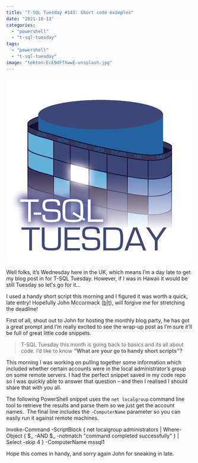 ```yaml
---
title: "T-SQL Tuesday #143: Short code examples"
date: "2021-10-13"
categories:
  - "powershell"
  - "t-sql-tuesday"
tags:
  - "powershell"
  - "t-sql-tuesday"
image: "tekton-EcE9dFfXwwE-unsplash.jpg"
---
```


[![T-SQL Tuesday Logo](images/tsqltues.png)](https://johnmccormack.it/2021/10/t-sql-tuesday-143-short-code-examples/)

Well folks, it’s Wednesday here in the UK, which means I’m a day late to get my blog post in for T-SQL Tuesday. However, if I was in Hawaii it would be still Tuesday so let's go for it...

I used a handy short script this morning and I figured it was worth a quick, late entry! Hopefully John Mccormack ([b](https://johnmccormack.it/)|[t](https://twitter.com/actualjohn)), will forgive me for stretching the deadline!

First of all, shout out to John for hosting the monthly blog party, he has got a great prompt and I’m really excited to see the wrap-up post as I’m sure it’ll be full of great little code snippets.

> T-SQL Tuesday this month is going back to basics and its all about code. I’d like to know **“What are your go to handy short scripts”?**

This morning I was working on pulling together some information which included whether certain accounts were in the local administrator’s group on some remote servers. I had the perfect snippet saved in my code repo so I was quickly able to answer that question – and then I realised I should share that with you all.

The following PowerShell snippet uses the `net localgroup` command line tool to retrieve the results and parse them so we just get the account names.  The final line includes the `-ComputerName` parameter so you can easily run it against remote machines.

Invoke-Command -ScriptBlock { net localgroup administrators |
    Where-Object { $\_ -AND $\_ -notmatch "command completed successfully" } |
    Select -skip 4
} -ComputerName mssql1

Hope this comes in handy, and sorry again John for sneaking in late.
